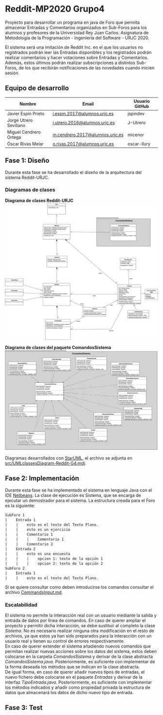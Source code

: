 # Reddit-MP2020 Grupo4
Proyecto para desarrollar un programa en java de Foro que permita almacenar Entradas y Comentarios organizados en Sub-Foros para los alumnos y profesores de la Universidad Rey Juan Carlos. Asignatura de Metodología de la Programación - Ingeniería del Software - URJC 2020.

El sistema será una imitación de Reddit Inc. en el que los usuarios no registrados podrán leer las Entradas disponibles y los registrados podrán realizar comentarios y hacer votaciones sobre Entradas y Comentarios. Además, estos últimos podrán realizar subscripciones a distintos Sub-Foros, de los que recibirán notificaciones de las novedades cuando inicien sesión.

## Equipo de desarrollo

| Nombre	| Email	| Usuario GitHub |
|-------|-------|--------|
| Javier Espín Prieto	| j.espin.2017@alumnos.urjc.es	| jspindev |
| Jorge Utrero Sevillano	| j.utrero.2016@alumnos.urjc.es	| J-Utrero |
| Miguel Cendrero Ortega		| m.cendrero.2017@alumnos.urjc.es	| micenor |
| Óscar Rivas Melar         | o.rivas.2017@alumnos.urjc.es 	| oscar-llury |

## Fase 1: Diseño

Durante esta fase se ha desarrollado el diseño de la arquitectura del sistema Reddit-URJC.

### Diagramas de clases

**Diagrama de clases Reddit-URJC**
![Diagrama de clases Reddit-URJC](diagramas-UML/UMLclassesDiagram-Reddit-G4.png)

**Diagrama de clases del paquete ComandosSistema**
![Diagrma de clases del paquete ComandosSistema](diagramas-UML/UMLclassesDiagram(ComandosSistema)-Reddit-G4.png)

Diagramas desarrollados con [StarUML](http://staruml.io/), el archivo se adjunta en [src/UMLclassesDiagram-Reddit-G4.mdj](diagramas-UML/UMLclassesDiagram-Reddit-G4.mdj).

## Fase 2: Implementación

Durante esta fase se ha implementado el sistema en lenguaje Java con el IDE [Netbeans](https://netbeans.org/).
La clase de ejecución es Sistema, que se encarga de ejecutar un demostrador para el sistema. La estructura creada para el Foro es la siguiente:

    SubForo 1  
    |    Entrada 1  
    |    |    esto es el texto del Texto Plano.  
    |    |    esto es un ejercicio  
    |    |    Comentario 1  
    |    |    |    Comentario 1  
    |    |    Comentario 2  
    |    Entrada 2  
    |    |    esto es una encuesta  
    |    |    |    opcion 1: texto de la opción 1  
    |    |    |    opcion 2: texto de la opción 2  
    SubForo 2  
    |    Entrada 1  
    |    |    esto es el texto del Texto Plano.  

Si se quiere consultar como deben introducirse los comandos consultar el archivo [CommandsInput.md]().

### Escalabilidad

El sistema no permite la interacción real con un usuario mediante la salida y entrada de datos por línea de comandos. En caso de querer ampliar el proyecto y permitir dicha interacción, se debe sustituir al completo la clase *Sistema*. No es necesario realizar ninguna otra modificación en el resto de archivos, ya que estos ya han sido preparados para la interacción con un usuario real y tienen su control de errores respectivamente.  
En caso de querer extender el sistema añadiendo nuevos comandos que permitan realizar nuevas acciones sobre los datos del sistema, estos deben colocarse en la carpeta *ComandosSistema* y derivar de la clase abstracta *ComandosSistema.java*. Posteriormente, es suficiente con implementar de la forma deseada los métodos que se indican en la clase abstracta.  
De igual forma, en caso de querer añadir nuevos tipos de entradas, el nuevo fichero debe colocarse en el paquete *Entradas* y derivar de la interfaz *TipoEntrada.java*. Posteriormente, es suficiente con implementar los métodos indicados y añadir como propiedad privada la estructura de datos que almacenará los datos de dicho nuevo tipo de entrada.


## Fase 3: Test

